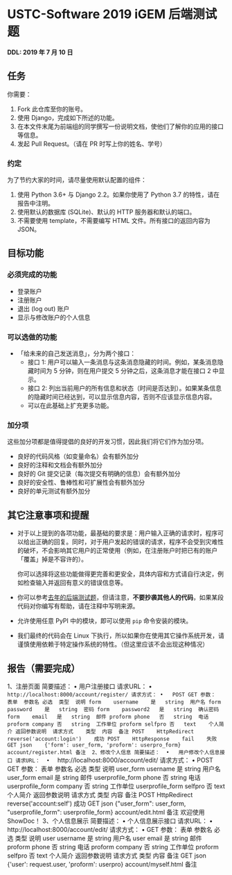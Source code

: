 # USTC-Software 2019 iGEM 后端测试题

**DDL: 2019 年 7 月 10 日**

## 任务

你需要：

1. Fork 此仓库至你的账号。
2. 使用 Django，完成如下所述的功能。
3. 在本文件末尾为前端组的同学撰写一份说明文档，使他们了解你的应用的接口等信息。
4. 发起 Pull Request。（请在 PR 时写上你的姓名、学号）

### 约定

为了节约大家的时间，请尽量使用默认配置的组件：

1. 使用 Python 3.6+ 与 Django 2.2。如果你使用了 Python 3.7 的特性，请在报告中注明。
2. 使用默认的数据库 (SQLite)、默认的 HTTP 服务器和默认的端口。
3. 不需要使用 template，不需要编写 HTML 文件。所有接口的返回内容为 JSON。

## 目标功能

### 必须完成的功能

- 登录账户
- 注册账户
- 退出 (log out) 账户
- 显示与修改账户的个人信息

### 可以选做的功能

- 「给未来的自己发送消息」，分为两个接口：
  - 接口 1: 用户可以输入一条消息与这条消息隐藏的时间。例如，某条消息隐藏时间为 5 分钟，则在用户提交 5 分钟之后，这条消息才能在接口 2 中显示。
  - 接口 2: 列出当前用户的所有信息和状态（时间是否达到）。如果某条信息的隐藏时间已经达到，可以显示信息内容，否则不应该显示信息内容。
  - 可以在此基础上扩充更多功能。

### 加分项

这些加分项都是值得提倡的良好的开发习惯，因此我们将它们作为加分项。

- 良好的代码风格（如变量命名）会有额外加分
- 良好的注释和文档会有额外加分
- 良好的 Git 提交记录（每次提交有明确的信息）会有额外加分
- 良好的安全性、鲁棒性和可扩展性会有额外加分
- 良好的单元测试有额外加分

## 其它注意事项和提醒

- 对于以上提到的各项功能，最基础的要求是：用户输入正确的请求时，程序可以给出正确的回复。同时，对于用户发起的错误的请求，程序不会受到灾难性的破坏，不会影响其它用户的正常使用（例如，在注册账户时把已有的账户「覆盖」掉是不容许的）。

  你可以选择将这些功能做得更完善和更安全，具体内容和方式请自行决定，例如检查输入并返回有意义的错误信息等。
  
- 你可以参考[去年的后端测试题](https://github.com/volltin/USTC-Software-2018-BE-Test)，但请注意，**不要抄袭其他人的代码**，如果某段代码对你编写有帮助，请在注释中写明来源。

- 允许使用任意 PyPI 中的模块，即可以使用 `pip` 命令安装的模块。

- 我们最终的代码会在 Linux 下执行，所以如果你在使用其它操作系统开发，请谨慎使用依赖于特定操作系统的特性。（但这里应该不会出现这种情况）

## 报告（需要完成）

1、注册页面
简要描述： 
•	用户注册接口
请求URL： 
•	` http://localhost:8000/account/register/
请求方式：
•	POST GET
参数： 
表单	参数名	必选	类型	说明
form	username	是	string	用户名
form	password	是	string	密码
form	password2	是	string	确认密码
form	email	是	string	邮件
proform	phone	否	string	电话
proform	company	否	string	工作单位
proform	selfpro	否	text	个人简介
返回参数说明 
请求方式	类型	内容	备注
POST	HttpRedirect	reverse('account:login')	成功
POST	HttpResponse	fail	失败
GET	json	{'form': user_form, 'proform': userpro_form}	account/register.html
备注 
2、修改个人信息
简要描述： 
•	用户修改个人信息接口
请求URL： 
•	` http://localhost:8000/account/edit/
请求方式：
•	POST GET
参数： 
表单	参数名	必选	类型	说明
user_form	username	是	string	用户名
user_form	email	是	string	邮件
userprofile_form	phone	否	string	电话
userprofile_form	company	否	string	工作单位
userprofile_form	selfpro	否	text	个人简介
返回参数说明 
请求方式	类型	内容	备注
POST	HttpRedirect	reverse('account:self')	成功
GET	json	{"user_form": user_form, "userprofile_form": userprofile_form}	account/edit.html
备注 
欢迎使用ShowDoc！
3、个人信息展示
简要描述： 
•	个人信息展示接口
请求URL： 
•	http://localhost:8000/account/edit/
请求方式：
•	GET
参数： 
表单	参数名	必选	类型	说明
user	username	是	string	用户名
user	email	是	string	邮件
proform	phone	否	string	电话
proform	company	否	string	工作单位
proform	selfpro	否	text	个人简介
返回参数说明 
请求方式	类型	内容	备注
GET	json	{'user': request.user, 'proform': userpro}	account/myself.html
备注 
